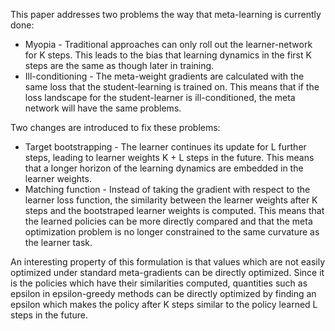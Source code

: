 This paper addresses two problems the way that meta-learning is currently done:

* Myopia - Traditional approaches can only roll out the learner-network for K steps. This leads to the bias that learning dynamics in the first K steps are the same as though later in training.
* Ill-conditioning - The meta-weight gradients are calculated with the same loss that the student-learning is trained on. This means that if the loss landscape for the student-learner is ill-conditioned, the meta network will have the same problems.

Two changes are introduced to fix these problems:
* Target bootstrapping - The learner continues its update for L further steps, leading to learner weights K + L steps in the future. This means that a longer horizon of the learning dynamics are embedded in the learner weights.
* Matching function - Instead of taking the gradient with respect to the learner loss function, the similarity between the learner weights after K steps and the bootstraped learner weights is computed. This means that the learned policies can be more directly compared and that the meta optimization problem is no longer constrained to the same curvature as the learner task.

An interesting property of this formulation is that values which are not easily optimized under standard meta-gradients can be directly optimized. Since it is the policies which have their similarities computed, quantities such as epsilon in epsilon-greedy methods can be directly optimized by finding an epsilon which makes the policy after K steps similar to the policy learned L steps in the future.
